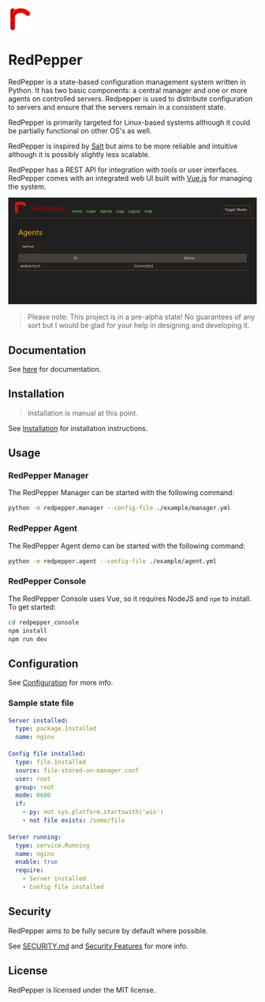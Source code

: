 ![](redpepper.png)

# RedPepper

RedPepper is a state-based configuration management system written in Python.
It has two basic components: a central manager and one or more agents on controlled servers.
Redpepper is used to distribute configuration to servers and ensure that the servers remain in a consistent state.

RedPepper is primarily targeted for Linux-based systems although it could be partially functional on other OS's as well.

RedPepper is inspired by [Salt](https://github.com/saltstack/salt) but aims to be more reliable and intuitive although it is possibly slightly less scalable.

RedPepper has a REST API for integration with tools or user interfaces.
RedPepper comes with an integrated web UI built with [Vue.js](https://vuejs.org) for managing the system.

![](/redpepper_console/demo_agents.png)

> Please note: This project is in a pre-alpha state! No guarantees of any sort but I would be glad for your help in designing and developing it.

## Documentation

See [here](docs/index.md) for documentation.

## Installation

> Installation is manual at this point.

See [Installation](docs/installation.md) for installation instructions.

## Usage

### RedPepper Manager

The RedPepper Manager can be started with the following command:

```bash
python -m redpepper.manager --config-file ./example/manager.yml
```

### RedPepper Agent

The RedPepper Agent demo can be started with the following command:

```bash
python -m redpepper.agent --config-file ./example/agent.yml
```

### RedPepper Console

The RedPepper Console uses Vue, so it requires NodeJS and `npm` to install. To get started:

```bash
cd redpepper_console
npm install
npm run dev
```

## Configuration

See [Configuration](docs/configuration.md) for more info.

### Sample state file

```yaml
Server installed:
  type: package.Installed
  name: nginx

Config file installed:
  type: file.Installed
  source: file-stored-on-manager.conf
  user: root
  group: root
  mode: 0600
  if:
    - py: not sys.platform.startswith('win')
    - not file exists: /some/file

Server running:
  type: service.Running
  name: nginx
  enable: true
  require:
    - Server installed
    - Config file installed
```

## Security

RedPepper aims to be fully secure by default where possible.

See [SECURITY.md](SECURITY.md) and [Security Features](docs/security-features.md) for more info.

## License

RedPepper is licensed under the MIT license.
